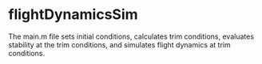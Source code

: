 # flightDynamicsSim

The main.m file sets initial conditions, calculates trim conditions, evaluates stability at the trim conditions, and simulates flight dynamics at trim conditions.
